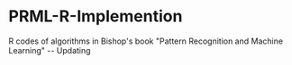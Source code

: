 # PRML-R-Implemention
R codes of algorithms in Bishop's book "Pattern Recognition and Machine Learning" -- Updating
